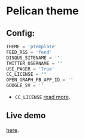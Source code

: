 # Pelican theme

## Config:


```python
THEME = 'ptemplate'
FEED_RSS = 'feed'
DISQUS_SITENAME = ''
TWITTER_USERNAME = ''
USE_PAGER = 'True'
CC_LICENSE = ""
OPEN_GRAPH_FB_APP_ID = ''
GOOGLE_SV = ''
```

 * ```CC_LICENSE``` [read more](http://github.com/hlapp/cc-tools "cc-tools").

## Live demo

[here](http://abr4xas.org "Live demo").
